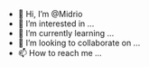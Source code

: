 - 👋 Hi, I’m @Midrio
- 👀 I’m interested in ...
- 🌱 I’m currently learning ...
- 💞️ I’m looking to collaborate on ...
- 📫 How to reach me ...

<!---
Midrio/Midrio is a ✨ special ✨ repository because its `README.md` (this file) appears on your GitHub profile.
You can click the Preview link to take a look at your changes.
--->
